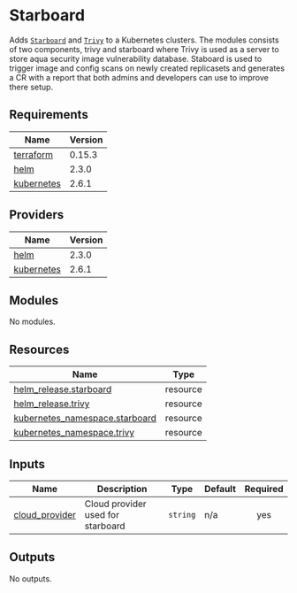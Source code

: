 # Starboard

Adds [`Starboard`](https://github.com/aquasecurity/starboard) and
[`Trivy`](https://github.com/aquasecurity/trivy) to a Kubernetes clusters.
The modules consists of two components, trivy and starboard where
Trivy is used as a server to store aqua security image vulnerability database.
Staboard is used to trigger image and config scans on newly created replicasets and
generates a CR with a report that both admins and developers can use to improve there setup.

## Requirements

| Name | Version |
|------|---------|
| <a name="requirement_terraform"></a> [terraform](#requirement\_terraform) | 0.15.3 |
| <a name="requirement_helm"></a> [helm](#requirement\_helm) | 2.3.0 |
| <a name="requirement_kubernetes"></a> [kubernetes](#requirement\_kubernetes) | 2.6.1 |

## Providers

| Name | Version |
|------|---------|
| <a name="provider_helm"></a> [helm](#provider\_helm) | 2.3.0 |
| <a name="provider_kubernetes"></a> [kubernetes](#provider\_kubernetes) | 2.6.1 |

## Modules

No modules.

## Resources

| Name | Type |
|------|------|
| [helm_release.starboard](https://registry.terraform.io/providers/hashicorp/helm/2.3.0/docs/resources/release) | resource |
| [helm_release.trivy](https://registry.terraform.io/providers/hashicorp/helm/2.3.0/docs/resources/release) | resource |
| [kubernetes_namespace.starboard](https://registry.terraform.io/providers/hashicorp/kubernetes/2.6.1/docs/resources/namespace) | resource |
| [kubernetes_namespace.trivy](https://registry.terraform.io/providers/hashicorp/kubernetes/2.6.1/docs/resources/namespace) | resource |

## Inputs

| Name | Description | Type | Default | Required |
|------|-------------|------|---------|:--------:|
| <a name="input_cloud_provider"></a> [cloud\_provider](#input\_cloud\_provider) | Cloud provider used for starboard | `string` | n/a | yes |

## Outputs

No outputs.
